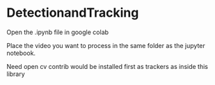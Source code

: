 # DetectionandTracking

 Open the .ipynb file in google colab
 
 Place the video you want to process in the same folder as the jupyter notebook.
 
 Need open cv contrib would be installed first as trackers as inside this library

